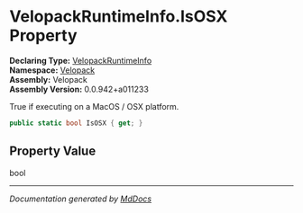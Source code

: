 ﻿<!--  
  <auto-generated>   
    The contents of this file were generated by a tool.  
    Changes to this file may be list if the file is regenerated  
  </auto-generated>   
-->

# VelopackRuntimeInfo.IsOSX Property

**Declaring Type:** [VelopackRuntimeInfo](../index.md)  
**Namespace:** [Velopack](../../index.md)  
**Assembly:** Velopack  
**Assembly Version:** 0.0.942+a011233

 True if executing on a MacOS \/ OSX platform. 

```csharp
public static bool IsOSX { get; }
```

## Property Value

bool

___

*Documentation generated by [MdDocs](https://github.com/ap0llo/mddocs)*
